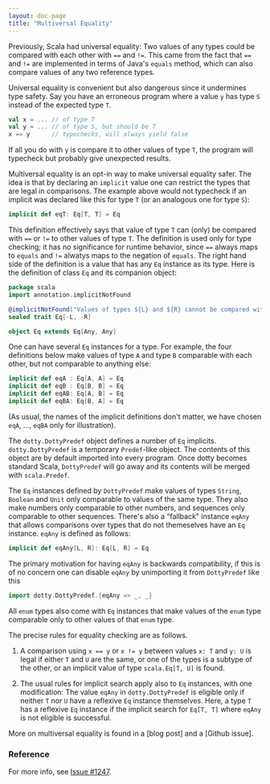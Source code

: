 ```yaml
---
layout: doc-page
title: "Multiversal Equality"
---
```


Previously, Scala had universal equality: Two values of any types
could be compared with each other with `==` and `!=`. This came from
the fact that `==` and `!=` are implemented in terms of Java's
`equals` method, which can also compare values of any two reference
types.

Universal equality is convenient but also dangerous since it
undermines type safety. Say you have an erroneous program where
a value `y` has type `S` instead of the expected type `T`.
```scala
val x = ... // of type T
val y = ... // of type S, but should be T
x == y      // typechecks, will always yield false
```
If all you do with `y` is compare it to other values of type `T`, the program will
typecheck but probably give unexpected results.

Multiversal equality is an opt-in way to make universal equality
safer. The idea is that by declaring an `implicit` value one can
restrict the types that are legal in comparisons. The example above
would not typecheck if an implicit was declared like this for type `T`
(or an analogous one for type `S`):
```scala
implicit def eqT: Eq[T, T] = Eq
```
This definition effectively says that value of type `T` can (only) be
compared with `==` or `!=` to other values of type `T`. The definition
is used only for type checking; it has no significance for runtime
behavior, since `==` always maps to `equals` and `!=` alwatys maps to
the negation of `equals`. The right hand side of the definition is a value
that has any `Eq` instance as its type. Here is the definition of class
`Eq` and its companion object:
```scala
package scala
import annotation.implicitNotFound

@implicitNotFound("Values of types ${L} and ${R} cannot be compared with == or !=")
sealed trait Eq[-L, -R]

object Eq extends Eq[Any, Any]
```
One can have several `Eq` instances for a type. For example, the four
definitions below make values of type `A` and type `B` comparable with
each other, but not comparable to anything else:
```scala
implicit def eqA : Eq[A, A] = Eq
implicit def eqB : Eq[B, B] = Eq
implicit def eqAB: Eq[A, B] = Eq
implicit def eqBA: Eq[B, A] = Eq
```
(As usual, the names of the implicit definitions don't matter, we have
chosen `eqA`, ..., `eqBA` only for illustration).

The `dotty.DottyPredef` object defines a number of `Eq`
implicits. `dotty.DottyPredef` is a temporary `Predef`-like object.
The contents of this object are by default imported into every
program. Once dotty becomes standard Scala, `DottyPredef` will go away
and its contents will be merged with `scala.Predef`.

The `Eq` instances defined by `DottyPredef` make values of types
`String`, `Boolean` and `Unit` only comparable to values of the same
type. They also make numbers only comparable to other numbers, and
sequences only comparable to other sequences. There's also a
"fallback" instance `eqAny` that allows comparisons over types that do
not themeselves have an `Eq` instance.  `eqAny` is defined as follows:
```scala
implicit def eqAny[L, R]: Eq[L, R] = Eq
```
The primary motivation for having `eqAny` is backwards compatibility,
if this is of no concern one can disable `eqAny` by unimporting it
from `DottyPredef` like this

```scala
import dotty.DottyPredef.{eqAny => _, _}
```
All `enum` types also come with `Eq` instances that make values of the
`enum` type comparable only to other values of that `enum` type.

The precise rules for equality checking are as follows.

 1. A comparison using `x == y` or `x != y` between values `x: T` and `y: U`
    is legal if either `T` and `U` are the same, or one of the types is a subtype
    of the other, or an implicit value of type `scala.Eq[T, U]` is found.

 2. The usual rules for implicit search apply also to `Eq` instances,
    with one modification: The value `eqAny` in `dotty.DottyPredef` is
    eligible only if neither `T` nor `U` have a reflexive `Eq`
    instance themselves. Here, a type `T` has a reflexive `Eq`
    instance if the implicit search for `Eq[T, T]` where `eqAny` is
    not eligible is successful.

More on multiversal equality is found in a [blog post]
and a [Github issue].

### Reference

For more info, see [Issue #1247](https://github.com/lampepfl/dotty/issues/1247).
